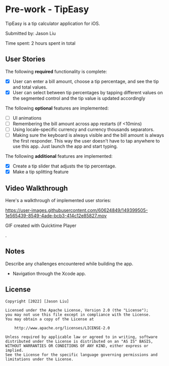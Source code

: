 # Pre-work - TipEasy

TipEasy is a tip calculator application for iOS.

Submitted by: Jason Liu

Time spent: 2 hours spent in total

## User Stories

The following **required** functionality is complete:

* [x] User can enter a bill amount, choose a tip percentage, and see the tip and total values.
* [x] User can select between tip percentages by tapping different values on the segmented control and the tip value is updated accordingly

The following **optional** features are implemented:

* [ ] UI animations
* [ ] Remembering the bill amount across app restarts (if <10mins)
* [ ] Using locale-specific currency and currency thousands separators.
* [ ] Making sure the keyboard is always visible and the bill amount is always the first responder. This way the user doesn't have to tap anywhere to use this app. Just launch the app and start typing.

The following **additional** features are implemented:

* [x] Create a tip slider that adjusts the tip percentage.
* [x] Make a tip splitting feature

## Video Walkthrough

Here's a walkthrough of implemented user stories:

https://user-images.githubusercontent.com/60624849/149399505-1e565439-8549-4ade-bcb3-414c12e85827.mov

GIF created with Quicktime Player

.

## Notes

Describe any challenges encountered while building the app.

* Navigation through the Xcode app.

## License

    Copyright [2022] [Jason Liu]

    Licensed under the Apache License, Version 2.0 (the "License");
    you may not use this file except in compliance with the License.
    You may obtain a copy of the License at

        http://www.apache.org/licenses/LICENSE-2.0

    Unless required by applicable law or agreed to in writing, software
    distributed under the License is distributed on an "AS IS" BASIS,
    WITHOUT WARRANTIES OR CONDITIONS OF ANY KIND, either express or implied.
    See the License for the specific language governing permissions and
    limitations under the License.
